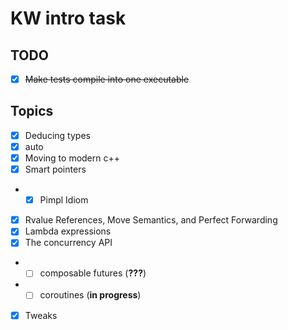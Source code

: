 # KW intro task
## TODO
- [x] ~~Make tests compile into one executable~~
## Topics
- [x] Deducing types
- [x] auto
- [x] Moving to modern c++
- [x] Smart pointers
- - [x] Pimpl Idiom
- [x] Rvalue References, Move Semantics, and Perfect Forwarding
- [x] Lambda expressions
- [x] The concurrency API
- - [ ] composable futures (**???**)
- - [ ] coroutines (**in progress**)
- [x] Tweaks
